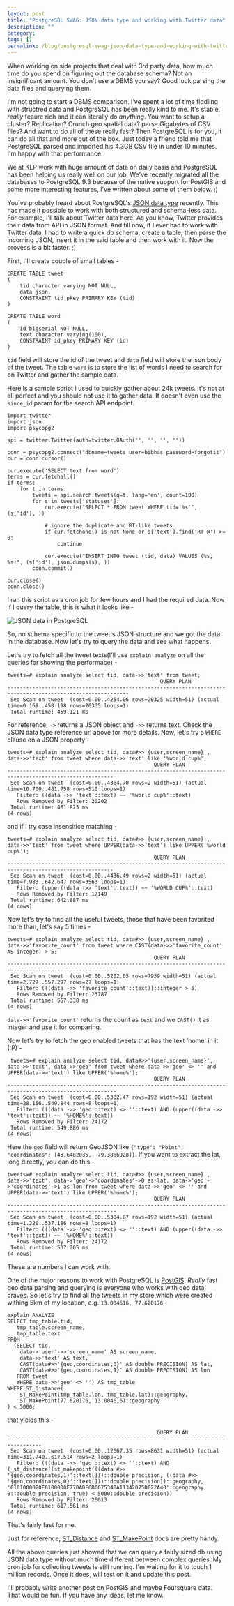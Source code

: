 ```yaml
---
layout: post
title: "PostgreSQL SWAG: JSON data type and working with Twitter data"
description: ""
category:
tags: []
permalink: /blog/postgresql-swag-json-data-type-and-working-with-twitter-data/
---
```

When working on side projects that deal with 3rd party data, how much time do you spend on figuring out the database schema? Not an insignificant amount. You don't use a DBMS you say? Good luck parsing the data files and querying them.

I'm not going to start a DBMS comparison. I've spent a lot of time fiddling with structred data and PostgreSQL has been really kind to me. It's stable, *really* feaure rich and it can literally do *anything*. You want to setup a cluster? Replication? Crunch geo spatial data? parse Gigabytes of CSV files? And want to do all of these really fast? Then PostgreSQL is for you, it can do all that and more out of the box. Just today a friend told me that PostgreSQL parsed and imported his 4.3GB CSV file in under 10 minutes. I'm happy with that performance.

We at KLP work with huge amount of data on daily basis and PostgreSQL has been helping us really well on our job. We've recently migrated all the databases to PostgreSQL 9.3 because of the native support for PostGIS and some more interesting features, I've written about some of them below. :)

You've probably heard about PostgreSQL's [JSON data type](http://www.postgresql.org/docs/9.3/static/functions-json.html) recently. This has made it possible to work with both structured and schema-less data. For example, I'll talk about Twitter data here. As you know, Twitter provides their data from API in JSON format. And till now, if I ever had to work with Twitter data, I had to write a quick db schema, create a table, then parse the incoming JSON, insert it in the said table and then work with it. Now the provess is a bit faster. ;)

First, I'll create couple of small tables -

    CREATE TABLE tweet
    (
        tid character varying NOT NULL,
        data json,
        CONSTRAINT tid_pkey PRIMARY KEY (tid)
    )

    CREATE TABLE word
    (
        id bigserial NOT NULL,
        text character varying(100),
        CONSTRAINT id_pkey PRIMARY KEY (id)
    )


`tid` field will store the id of the tweet and `data` field will store the json body of the tweet. The table `word` is to store the list of words I need to search for on Twitter and gather the sample data.

Here is a sample script I used to quickly gather about 24k tweets. It's not at all perfect and you should not use it to gather data. It doesn't even use the `since_id` param for the search API endpoint.

    import twitter
    import json
    import psycopg2

    api = twitter.Twitter(auth=twitter.OAuth('', '', '', ''))

    conn = psycopg2.connect("dbname=tweets user=bibhas password=forgotit")
    cur = conn.cursor()

    cur.execute('SELECT text from word')
    terms = cur.fetchall()
    if terms:
        for t in terms:
            tweets = api.search.tweets(q=t, lang='en', count=100)
            for s in tweets['statuses']:
                cur.execute("SELECT * FROM tweet WHERE tid='%s'", (s['id'], ))

                # ignore the duplicate and RT-like tweets
                if cur.fetchone() is not None or s['text'].find('RT @') >= 0:
                    continue

                cur.execute("INSERT INTO tweet (tid, data) VALUES (%s, %s)", (s['id'], json.dumps(s), ))
            conn.commit()

    cur.close()
    conn.close()

I ran this script as a cron job for few hours and I had the required data. Now if I query the table, this is what it looks like -

![JSON data in PostgreSQL](/uploads/tweets-json.jpg)

So, no schema specific to the tweet's JSON structure and we got the data in the database. Now let's try to query the data and see what happens.

Let's try to fetch all the tweet texts(I'll use `explain analyze` on all the queries for showing the performace) -

    tweets=# explain analyze select tid, data->>'text' from tweet;
                                                     QUERY PLAN
    -------------------------------------------------------------------------------------------------------------
     Seq Scan on tweet  (cost=0.00..4254.06 rows=20325 width=51) (actual time=0.169..458.198 rows=20335 loops=1)
     Total runtime: 459.121 ms

For reference, `->` returns a JSON object and `->>` returns text. Check the JSON data type reference url above for more details. Now, let's try a `WHERE` clause on a JSON property -

    tweets=# explain analyze select tid, data#>>'{user,screen_name}', data->>'text' from tweet where data->>'text' like '%world cup%';
                                                   QUERY PLAN
    --------------------------------------------------------------------------------------------------------
     Seq Scan on tweet  (cost=0.00..4384.70 rows=2 width=51) (actual time=10.700..481.758 rows=510 loops=1)
       Filter: ((data ->> 'text'::text) ~~ '%world cup%'::text)
       Rows Removed by Filter: 20202
     Total runtime: 481.825 ms
    (4 rows)

and if I try case insensitice matching -

    tweets=# explain analyze select tid, data#>>'{user,screen_name}', data->>'text' from tweet where UPPER(data->>'text') like UPPER('%world cup%');
                                                   QUERY PLAN
    --------------------------------------------------------------------------------------------------------
     Seq Scan on tweet  (cost=0.00..4436.49 rows=2 width=51) (actual time=7.983..642.647 rows=3563 loops=1)
       Filter: (upper((data ->> 'text'::text)) ~~ '%WORLD CUP%'::text)
       Rows Removed by Filter: 17149
     Total runtime: 642.887 ms
    (4 rows)

Now let's try to find all the useful tweets, those that have been favorited more than, let's say 5 times -

    tweets=# explain analyze select tid, data#>>'{user,screen_name}', data->>'favorite_count' from tweet where CAST(data->>'favorite_count' AS integer) > 5;
                                                   QUERY PLAN
    ---------------------------------------------------------------------------------------------------------
     Seq Scan on tweet  (cost=0.00..5202.05 rows=7939 width=51) (actual time=2.727..557.297 rows=27 loops=1)
       Filter: (((data ->> 'favorite_count'::text))::integer > 5)
       Rows Removed by Filter: 23787
     Total runtime: 557.338 ms
    (4 rows)

 `data->>'favorite_count'` returns the count as `text` and we `CAST()` it as integer and use it for comparing.

 Now let's try to fetch the geo enabled tweets that has the text 'home' in it (:P) -

     tweets=# explain analyze select tid, data#>>'{user,screen_name}', data->>'text', data->>'geo' from tweet where data->>'geo' <> '' and UPPER(data->>'text') like UPPER('%home%');
                                                   QUERY PLAN
    ---------------------------------------------------------------------------------------------------------
     Seq Scan on tweet  (cost=0.00..5302.47 rows=192 width=51) (actual time=28.156..549.844 rows=8 loops=1)
       Filter: (((data ->> 'geo'::text) <> ''::text) AND (upper((data ->> 'text'::text)) ~~ '%HOME%'::text))
       Rows Removed by Filter: 24172
     Total runtime: 549.886 ms
    (4 rows)

Here the `geo` field will return GeoJSON like `{"type": "Point", "coordinates": [43.6482035, -79.3886928]}`. If you want to extract the lat, long directly, you can do this -

    tweets=# explain analyze select tid, data#>>'{user,screen_name}', data->>'text', data->'geo'->'coordinates'->0 as lat, data->'geo'->'coordinates'->1 as lon from tweet where data->>'geo' <> '' and UPPER(data->>'text') like UPPER('%home%');
                                                   QUERY PLAN
    ---------------------------------------------------------------------------------------------------------
     Seq Scan on tweet  (cost=0.00..5304.87 rows=192 width=51) (actual time=1.220..537.186 rows=8 loops=1)
       Filter: (((data ->> 'geo'::text) <> ''::text) AND (upper((data ->> 'text'::text)) ~~ '%HOME%'::text))
       Rows Removed by Filter: 24172
     Total runtime: 537.205 ms
    (4 rows)

These are numbers I can work with.

One of the major reasons to work with PostgreSQL is [PostGIS](http://postgis.net/). *Really* fast geo data parsing and querying is everyone who works with geo data, craves. So let's try to find all the tweets in my store which were created withing 5km of my location, e.g. `13.004616, 77.620176` -

    explain ANALYZE
    SELECT tmp_table.tid,
       tmp_table.screen_name,
       tmp_table.text
    FROM
      (SELECT tid,
        data->'user'->>'screen_name' AS screen_name,
        data->>'text' AS text,
        CAST(data#>>'{geo,coordinates,0}' AS double PRECISION) AS lat,
        CAST(data#>>'{geo,coordinates,1}' AS double PRECISION) AS lon
       FROM tweet
       WHERE data->>'geo' <> '') AS tmp_table
    WHERE ST_Distance(
        ST_MakePoint(tmp_table.lon, tmp_table.lat)::geography,
        ST_MakePoint(77.620176, 13.004616)::geography
    ) < 5000;

that yields this -

                                                    QUERY PLAN
    ---------------------------------------------------------------------------------
     Seq Scan on tweet  (cost=0.00..12667.35 rows=8631 width=51) (actual time=311.740..617.514 rows=2 loops=1)
       Filter: (((data ->> 'geo'::text) <> ''::text) AND (_st_distance((st_makepoint(((data #>> '{geo,coordinates,1}'::text[]))::double precision, ((data #>> '{geo,coordinates,0}'::text[]))::double precision))::geography, '0101000020E6100000E770ADF6B0675340A11342075D022A40'::geography, 0::double precision, true) < 5000::double precision))
       Rows Removed by Filter: 26013
     Total runtime: 617.561 ms
    (4 rows)

That's fairly fast for me.

Just for reference, [ST_Distance](http://postgis.net/docs/ST_Distance.html) and [ST_MakePoint](http://postgis.net/docs/ST_MakePoint.html) docs are pretty handy.

All the above queries just showed that we can query a fairly sized db using JSON data type without much time different between complex queries. My cron job for collecting tweets is still running. I'm waiting for it to touch 1 million records. Once it does, will test on it and update this post.

I'll probably write another post on PostGIS and maybe Foursquare data. That would be fun. If you have any ideas, let me know.
